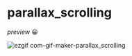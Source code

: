 # parallax_scrolling

<p><i>preview</i> 😀</p>

![ezgif com-gif-maker-parallax_scrolling](https://user-images.githubusercontent.com/77256585/146695489-3e81a255-7e67-45d8-8abd-04cfc07338a6.gif)
